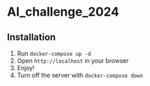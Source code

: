 # AI_challenge_2024

## Installation

1. Run `docker-compose up -d`
2. Open `http://localhost` in your browser
3. Enjoy!
4. Turn off the server with `docker-compose down`
